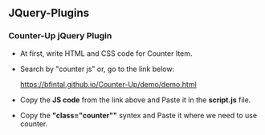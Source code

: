 ## JQuery-Plugins
### Counter-Up jQuery Plugin
- At first, write HTML and CSS code for Counter Item.
- Search by "counter js" or, go to the link below:

  https://bfintal.github.io/Counter-Up/demo/demo.html
- Copy the **JS code** from the link above and Paste it in the **script.js** file.
- Copy the **"class="counter""** syntex and Paste it where we need to use counter.
  
